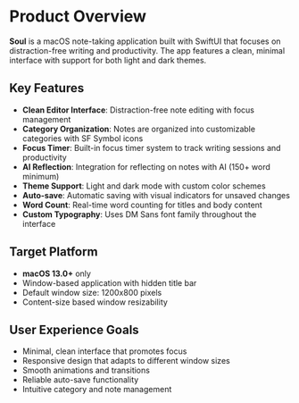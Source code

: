 # Product Overview

**Soul** is a macOS note-taking application built with SwiftUI that focuses on distraction-free writing and productivity. The app features a clean, minimal interface with support for both light and dark themes.

## Key Features

- **Clean Editor Interface**: Distraction-free note editing with focus management
- **Category Organization**: Notes are organized into customizable categories with SF Symbol icons
- **Focus Timer**: Built-in focus timer system to track writing sessions and productivity
- **AI Reflection**: Integration for reflecting on notes with AI (150+ word minimum)
- **Theme Support**: Light and dark mode with custom color schemes
- **Auto-save**: Automatic saving with visual indicators for unsaved changes
- **Word Count**: Real-time word counting for titles and body content
- **Custom Typography**: Uses DM Sans font family throughout the interface

## Target Platform

- **macOS 13.0+** only
- Window-based application with hidden title bar
- Default window size: 1200x800 pixels
- Content-size based window resizability

## User Experience Goals

- Minimal, clean interface that promotes focus
- Responsive design that adapts to different window sizes
- Smooth animations and transitions
- Reliable auto-save functionality
- Intuitive category and note management